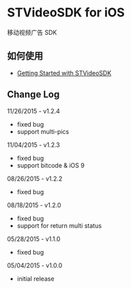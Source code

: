 # STVideoSDK for iOS

移动视频广告 SDK

## 如何使用

- [Getting Started with STVideoSDK](https://github.com/shunfei/STVideoSDK-iOS/blob/master/Doc/Getting_Started.md)

## Change Log

11/26/2015 - v1.2.4

* fixed bug
* support multi-pics

11/04/2015 - v1.2.3

* fixed bug
* support bitcode & iOS 9

08/26/2015 - v1.2.2

* fixed bug

08/18/2015 - v1.2.0

* fixed bug
* support for return multi status 

05/28/2015 - v1.1.0

* fixed bug

05/04/2015 - v1.0.0

* initial release
